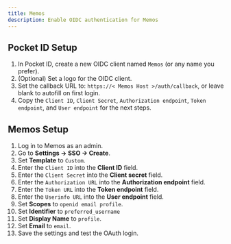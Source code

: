 ```yaml
---
title: Memos
description: Enable OIDC authentication for Memos
---
```


## Pocket ID Setup

1. In Pocket ID, create a new OIDC client named `Memos` (or any name you prefer).
2. (Optional) Set a logo for the OIDC client.
3. Set the callback URL to: `https://< Memos Host >/auth/callback`, or leave blank to autofill on first login.
4. Copy the `Client ID`, `Client Secret`, `Authorization endpoint`, `Token endpoint`, and `User endpoint` for the next steps.

## Memos Setup

1. Log in to Memos as an admin.
2. Go to **Settings → SSO → Create**.
3. Set **Template** to `Custom`.
4. Enter the `Client ID` into the **Client ID** field.
5. Enter the `Client Secret` into the **Client secret** field.
6. Enter the `Authorization URL` into the **Authorization endpoint** field.
7. Enter the `Token URL` into the **Token endpoint** field.
8. Enter the `Userinfo URL` into the **User endpoint** field.
9. Set **Scopes** to `openid email profile`.
10. Set **Identifier** to `preferred_username`
11. Set **Display Name** to `profile`.
12. Set **Email** to `email`.
13. Save the settings and test the OAuth login.
